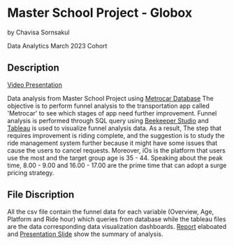# Master School Project - Globox
by Chavisa Sornsakul

Data Analytics March 2023 Cohort

## Description
[Video Presentation](https://youtu.be/WA5N5OqzyUU)

Data analysis from Master School Project using [Metrocar Database](postgres://Test:bQNxVzJL4g6u@ep-noisy-flower-846766-pooler.us-east-2.aws.neon.tech/Metrocar)
The objective is to perform funnel analysis to the transportation app called 'Metrocar' to see which stages of app need further improvement. Funnel analysis is performed through SQL query using [Beekeeper Studio](https://www.beekeeperstudio.io/) and [Tableau](https://www.tableau.com/) is used to visualize funnel analysis data. As a result, The step that requires improvement is riding complete, and the suggestion is to study the ride management system further because it might have some issues that cause the users to cancel requests. Moreover, iOs is the platform that users use the most and the target group age is 35 - 44. Speaking about the peak time, 8.00 - 9.00 and 16.00 - 17.00 are the prime time that can adopt a surge pricing strategy. 

## File Discription
All the csv file contain the funnel data for each variable (Overview, Age, Platform and Ride hour) which queries from database while the tableau files are the data corresponding data visualization dashboards. [Report](https://github.com/schavisa/MSProject-MetroCar/blob/master/DataAnalyst_MetroacarReport_Chavisa_Nov26.pdf) elaboated and [Presentation Slide](https://github.com/schavisa/MSProject-MetroCar/blob/master/DataAnalyst_MetroacarPresentation_Chavisa_Nov26.pdf) show the summary of analysis.

